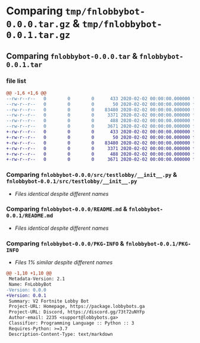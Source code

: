 # Comparing `tmp/fnlobbybot-0.0.0.tar.gz` & `tmp/fnlobbybot-0.0.1.tar.gz`

## Comparing `fnlobbybot-0.0.0.tar` & `fnlobbybot-0.0.1.tar`

### file list

```diff
@@ -1,6 +1,6 @@
--rw-r--r--   0        0        0      433 2020-02-02 00:00:00.000000 fnlobbybot-0.0.0/.vscode/launch.json
--rw-r--r--   0        0        0       50 2020-02-02 00:00:00.000000 fnlobbybot-0.0.0/.vscode/settings.json
--rw-r--r--   0        0        0    83480 2020-02-02 00:00:00.000000 fnlobbybot-0.0.0/src/testlobby/__init__.py
--rw-r--r--   0        0        0     3371 2020-02-02 00:00:00.000000 fnlobbybot-0.0.0/README.md
--rw-r--r--   0        0        0      488 2020-02-02 00:00:00.000000 fnlobbybot-0.0.0/pyproject.toml
--rw-r--r--   0        0        0     3671 2020-02-02 00:00:00.000000 fnlobbybot-0.0.0/PKG-INFO
+-rw-r--r--   0        0        0      433 2020-02-02 00:00:00.000000 fnlobbybot-0.0.1/.vscode/launch.json
+-rw-r--r--   0        0        0       50 2020-02-02 00:00:00.000000 fnlobbybot-0.0.1/.vscode/settings.json
+-rw-r--r--   0        0        0    83480 2020-02-02 00:00:00.000000 fnlobbybot-0.0.1/src/testlobby/__init__.py
+-rw-r--r--   0        0        0     3371 2020-02-02 00:00:00.000000 fnlobbybot-0.0.1/README.md
+-rw-r--r--   0        0        0      488 2020-02-02 00:00:00.000000 fnlobbybot-0.0.1/pyproject.toml
+-rw-r--r--   0        0        0     3671 2020-02-02 00:00:00.000000 fnlobbybot-0.0.1/PKG-INFO
```

### Comparing `fnlobbybot-0.0.0/src/testlobby/__init__.py` & `fnlobbybot-0.0.1/src/testlobby/__init__.py`

 * *Files identical despite different names*

### Comparing `fnlobbybot-0.0.0/README.md` & `fnlobbybot-0.0.1/README.md`

 * *Files identical despite different names*

### Comparing `fnlobbybot-0.0.0/PKG-INFO` & `fnlobbybot-0.0.1/PKG-INFO`

 * *Files 1% similar despite different names*

```diff
@@ -1,10 +1,10 @@
 Metadata-Version: 2.1
 Name: FnLobbyBot
-Version: 0.0.0
+Version: 0.0.1
 Summary: V2 Fortnite Lobby Bot
 Project-URL: Homepage, https://package.lobbybots.ga
 Project-URL: Discord, https://discord.gg/73t72uNYFp
 Author-email: 2235 <support@lobbybots.ga>
 Classifier: Programming Language :: Python :: 3
 Requires-Python: >=3.7
 Description-Content-Type: text/markdown
```

